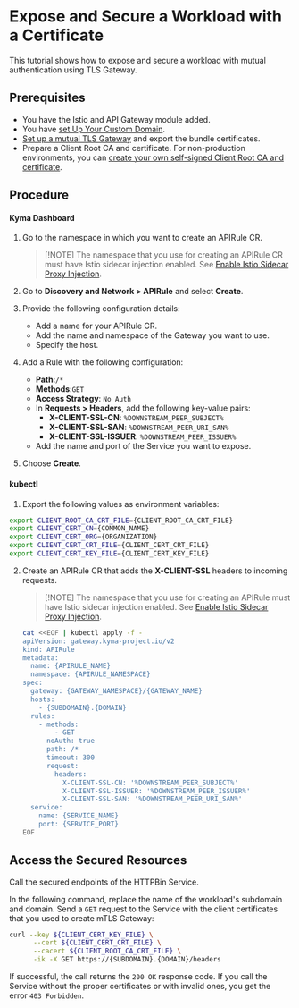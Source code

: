 # Expose and Secure a Workload with a Certificate

This tutorial shows how to expose and secure a workload with mutual authentication using TLS Gateway.

## Prerequisites

* You have the Istio and API Gateway module added.
* You have [set Up Your Custom Domain](../01-10-setup-custom-domain-for-workload.md).
* [Set up a mutual TLS Gateway](../01-30-set-up-mtls-gateway.md) and export the bundle certificates.
* Prepare a Client Root CA and certificate. For non-production environments, you can [create your own self-signed Client Root CA and certificate](../01-60-security/01-61-mtls-selfsign-client-certicate.md).

## Procedure

<!-- tabs:start -->
#### **Kyma Dashboard**

1. Go to the namespace in which you want to create an APIRule CR.
   
   > [!NOTE] The namespace that you use for creating an APIRule CR must have Istio sidecar injection enabled. See [Enable Istio Sidecar Proxy Injection](https://kyma-project.io/#/istio/user/tutorials/01-40-enable-sidecar-injection).

2. Go to **Discovery and Network > APIRule** and select **Create**. 
3. Provide the following configuration details:
    - Add a name for your APIRule CR.
    - Add the name and namespace of the Gateway you want to use.
    - Specify the host.
4. Add a Rule with the following configuration:
    - **Path**:`/*`
    - **Methods**:`GET`
    - **Access Strategy**: `No Auth`
    - In **Requests > Headers**, add the following key-value pairs: 
      - **X-CLIENT-SSL-CN**: `%DOWNSTREAM_PEER_SUBJECT%`
      - **X-CLIENT-SSL-SAN**: `%DOWNSTREAM_PEER_URI_SAN%`
      - **X-CLIENT-SSL-ISSUER**: `%DOWNSTREAM_PEER_ISSUER%`
    - Add the name and port of the Service you want to expose.
5. Choose **Create**.

#### **kubectl**

1. Export the following values as environment variables:

  ```bash
  export CLIENT_ROOT_CA_CRT_FILE={CLIENT_ROOT_CA_CRT_FILE}
  export CLIENT_CERT_CN={COMMON_NAME}
  export CLIENT_CERT_ORG={ORGANIZATION}
  export CLIENT_CERT_CRT_FILE={CLIENT_CERT_CRT_FILE}
  export CLIENT_CERT_KEY_FILE={CLIENT_CERT_KEY_FILE}
  ```

2. Create an APIRule CR that adds the **X-CLIENT-SSL** headers to incoming requests.
   
   > [!NOTE] The namespace that you use for creating an APIRule must have Istio sidecar injection enabled. See [Enable Istio Sidecar Proxy Injection](https://kyma-project.io/#/istio/user/tutorials/01-40-enable-sidecar-injection).

    ```bash
    cat <<EOF | kubectl apply -f -
    apiVersion: gateway.kyma-project.io/v2
    kind: APIRule
    metadata:
      name: {APIRULE_NAME}
      namespace: {APIRULE_NAMESPACE}
    spec:
      gateway: {GATEWAY_NAMESPACE}/{GATEWAY_NAME}
      hosts:
        - {SUBDOMAIN}.{DOMAIN}
      rules:
        - methods:
            - GET
          noAuth: true
          path: /*
          timeout: 300
          request:
            headers:
              X-CLIENT-SSL-CN: '%DOWNSTREAM_PEER_SUBJECT%'
              X-CLIENT-SSL-ISSUER: '%DOWNSTREAM_PEER_ISSUER%'
              X-CLIENT-SSL-SAN: '%DOWNSTREAM_PEER_URI_SAN%'
      service:
        name: {SERVICE_NAME}
        port: {SERVICE_PORT}
    EOF
    ```

<!-- tabs:end -->

## Access the Secured Resources

Call the secured endpoints of the HTTPBin Service.

In the following command, replace the name of the workload's subdomain and domain. Send a `GET` request to the Service with the client certificates that you used to create mTLS Gateway:

```bash
curl --key ${CLIENT_CERT_KEY_FILE} \
      --cert ${CLIENT_CERT_CRT_FILE} \
      --cacert ${CLIENT_ROOT_CA_CRT_FILE} \
      -ik -X GET https://{SUBDOMAIN}.{DOMAIN}/headers
```

If successful, the call returns the `200 OK` response code. If you call the Service without the proper certificates or with invalid ones, you get the error `403 Forbidden`.